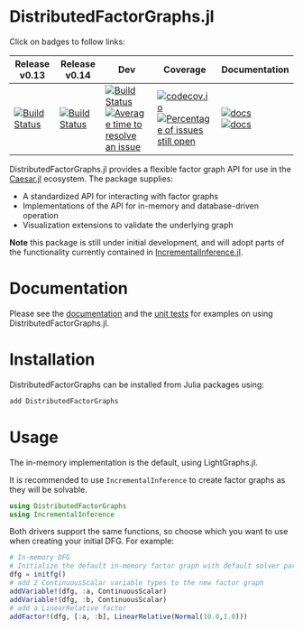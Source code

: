 # DistributedFactorGraphs.jl

Click on badges to follow links:

Release v0.13 | Release v0.14 | Dev | Coverage | Documentation |
---------|---------|-----|------------|------------|
[![Build Status][dfg-build-v0.13]][dfg-build-url] | [![Build Status][dfg-build-v0.14]][dfg-build-url] | [![Build Status][dfg-build-img]][dfg-build-url] <br> [![Average time to resolve an issue](https://isitmaintained.com/badge/resolution/JuliaRobotics/DistributedFactorGraphs.jl.svg)](https://github.com/JuliaRobotics/DistributedFactorGraphs.jl/issues) | [![codecov.io][dfg-cov-img]][dfg-cov-url] <br> [![Percentage of issues still open](https://isitmaintained.com/badge/open/JuliaRobotics/DistributedFactorGraphs.jl.svg)](https://github.com/JuliaRobotics/DistributedFactorGraphs.jl/issues) | [![docs](https://img.shields.io/badge/DFGDocs-latest-blue.svg)](http://juliarobotics.github.io/DistributedFactorGraphs.jl/latest/) <br> [![docs](https://img.shields.io/badge/CaesarDocs-latest-blue.svg)](http://juliarobotics.github.io/Caesar.jl/latest/)


[dfg-build-v0.13]: https://travis-ci.org/JuliaRobotics/DistributedFactorGraphs.jl.svg?branch=release/v0.13
[dfg-build-v0.14]: https://travis-ci.org/JuliaRobotics/DistributedFactorGraphs.jl.svg?branch=release/v0.14

[dfg-cov-img]: https://codecov.io/github/JuliaRobotics/DistributedFactorGraphs.jl/coverage.svg?branch=master
[dfg-cov-url]: https://codecov.io/github/JuliaRobotics/DistributedFactorGraphs.jl?branch=master
[dfg-build-img]: https://travis-ci.org/JuliaRobotics/DistributedFactorGraphs.jl.svg?branch=master
[dfg-build-url]: https://travis-ci.org/JuliaRobotics/DistributedFactorGraphs.jl

DistributedFactorGraphs.jl provides a flexible factor graph API for use in the [Caesar.jl](https://github.com/JuliaRobotics/Caesar.jl) ecosystem. The package supplies:
* A standardized API for interacting with factor graphs
* Implementations of the API for in-memory and database-driven operation
* Visualization extensions to validate the underlying graph

**Note** this package is still under initial development, and will adopt parts of the functionality currently contained in [IncrementalInference.jl](http://www.github.com/JuliaRobotics/IncrementalInference.jl).

# Documentation
Please see the [documentation](http://juliarobotics.github.io/DistributedFactorGraphs.jl/latest/) and the [unit tests](https://github.com/JuliaRobotics/DistributedFactorGraphs.jl/tree/master/test) for examples on using DistributedFactorGraphs.jl.

# Installation
DistributedFactorGraphs can be installed from Julia packages using:
```julia
add DistributedFactorGraphs
```

# Usage

The in-memory implementation is the default, using LightGraphs.jl.

It is recommended to use `IncrementalInference` to create factor graphs as they will be solvable. 
```julia
using DistributedFactorGraphs
using IncrementalInference
```

Both drivers support the same functions, so choose which you want to use when creating your initial DFG. For example:

```julia
# In-memory DFG
# Initialize the default in-memory factor graph with default solver parameters.
dfg = initfg()
# add 2 ContinuousScalar variable types to the new factor graph
addVariable!(dfg, :a, ContinuousScalar)
addVariable!(dfg, :b, ContinuousScalar)
# add a LinearRelative factor
addFactor!(dfg, [:a, :b], LinearRelative(Normal(10.0,1.0)))
```

